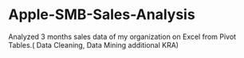 # Apple-SMB-Sales-Analysis
Analyzed 3 months sales data of my organization on Excel from Pivot Tables.( Data Cleaning, Data Mining additional KRA)
